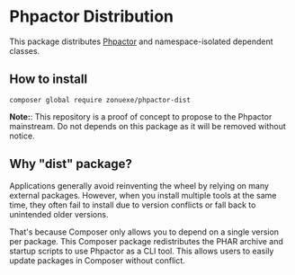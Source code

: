 # Phpactor Distribution

This package distributes [Phpactor] and namespace-isolated dependent classes.

## How to install

```
composer global require zonuexe/phpactor-dist
```

**Note:**: This repository is a proof of concept to propose to the Phpactor mainstream. Do not depends on this package as it will be removed without notice.

## Why "dist" package?

Applications generally avoid reinventing the wheel by relying on many external packages. However, when you install multiple tools at the same time, they often fail to install due to version conflicts or fall back to unintended older versions.

That's because Composer only allows you to depend on a single version per package. This Composer package redistributes the PHAR archive and startup scripts to use Phpactor as a CLI tool. This allows users to easily update packages in Composer without conflict.

[Phpactor]: https://github.com/phpactor/phpactor
